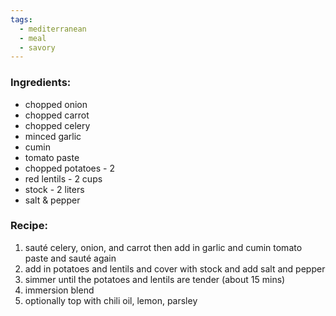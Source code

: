 ```yaml
---
tags:
  - mediterranean
  - meal
  - savory
---
```

### Ingredients:
- chopped onion
- chopped carrot
- chopped celery
- minced garlic
- cumin
- tomato paste
- chopped potatoes - 2
- red lentils - 2 cups
- stock - 2 liters
- salt & pepper

### Recipe:
1. sauté celery, onion, and carrot then add in garlic and cumin tomato paste and sauté again
2. add in potatoes and lentils and cover with stock and add salt and pepper
3. simmer until the potatoes and lentils are tender (about 15 mins)
4. immersion blend
5. optionally top with chili oil, lemon, parsley